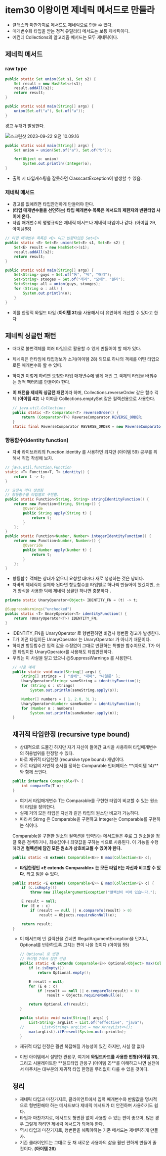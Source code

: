 # item30 이왕이면 제네릭 메서드로 만들라



- 클래스와 마찬가지로 메서드도 제네릭으로 만들 수 있다.
- 매개변수화 타입을 받는 정적 유틸리티 메서드는 보통 제네릭이다.
- 예컨데 Collections의 알고리즘 메서드는 모두 제네릭이다.



## 제네릭 메서드

### raw type

~~~java
public static Set union(Set s1, Set s2) {
    Set result = new HashSet<>(s1);
    result.addAll(s2);
    return result;
}

public static void main(String[] args) {
    union(Set.of("a"), Set.of("a"));
}
~~~

경고 두개가 발생한다.

![스크린샷 2023-09-22 오전 10.09.16](../../../img/item30-01.png)

~~~java
public static void main(String[] args) {
    Set union = union(Set.of("a"), Set.of("b"));

    for(Object o: union)
        System.out.println((Integer)o);
}
~~~

- 출력 시 타입캐스팅을 잘못하면 ClasscastException이 발생할 수 있음.



### 제네릭 메서드 

- 경고를 없애려면 타입안전하게 만들어야 한다.
- **(타입 매개변수들을 선언하는) 타입 매개변수 목록은 메서드의 제한자와 반환타입 사이에 온다.**
- 타입 매개변수의 명명규칙은 제네릭 메서드나 제네릭 타입이나 같다. (아이템 29, 아이템68)

~~~java
// 타입 매개변수 목록은 <E> 이고 반환타입은 Set<E>
public static <E> Set<E> union(Set<E> s1, Set<E> s2) {
    Set<E> result = new HashSet<>(s1);
    result.addAll(s2);
    return result;
}
~~~

~~~java
public static void main(String[] args) {
    Set<String> guys = Set.of("톰", "딕", "해리");
    Set<String> stooges = Set.of("래리", "모에", "컬리");
    Set<String> all = union(guys, stooges);
    for (String o : all) {
        System.out.println(o);
    }
}
~~~

- 이를 한정적 와일드 타입 (**아이템 31**)을 사용해서 더 유연하게 개선할 수 있다고 한다



##  제네릭 싱글턴 패턴

- 때때로 불변객체를 여러 타입으로 활용할 수 있게 만들어야 할 때가 있다.

- 제네릭은 런타임에 타입정보가 소거(아이템 28) 되므로 하나의 객체를 어떤 타입으로든 매개변수화 할 수 있따.

- 하지만 이렇게 하려면 요청한 타입 매개변수에 맞게 매번 그 객체의 타입을 바꿔주는 정적 팩터리를 만들어야 한다.

- **이 패턴을 제네릭 싱글턴 패턴**이라 하며, Collections.reverseOrder 같은 함수 객체 (**아이템 42**) 나 이따금 Collections.emptySet 같은 컬렉션용으로 사용한다.

  ~~~java
  // java.util.Collections
  public static <T> Comparator<T> reverseOrder() {
      return (Comparator<T>) ReverseComparator.REVERSE_ORDER;
  }
  static final ReverseComparator REVERSE_ORDER = new ReverseComparator();
  ~~~

  

### 항등함수(identity function)

- 자바 라이브러리의 Function.identity 를 사용하면 되지만 (아이템 59) 공부를 위해서 직접 작성해 보자.

~~~java
// java.util.function.Function
static <T> Function<T, T> identity() {
    return t -> t;
}
~~~

~~~java
// 요청시 마다 생성됨
// 항등함수를 타입별로 구현함.
public static Function<String, String> stringIdentityFunction() {
    return new Function<String, String>() {
        @Override
        public String apply(String t) {
            return t;
        }
    };
}
public static Function<Number, Number> integerIdentityFunction() {
    return new Function<Number, Number>() {
        @Override
        public Number apply(Number t) {
            return t;
        }
    };
}
~~~

- 항등함수 객체는 상태가 없으니 요청할 대마다 새로 생성하는 것은 낭비다.
- 자바의 제네릭이 실체화 된다면 항등함수를 타입별로 하나씩 만들어야 했겠지만, 소거 방식을 사용한 덕에 제네릭 싱글턴 하나면 충분하다 .

~~~java
private static UnaryOperator<Object> IDENTITY_FN = (t) -> t;

@SuppressWarnings("unchecked")
public static <T> UnaryOperator<T> identityFunction() {
    return (UnaryOperator<T>) IDENTITY_FN;
}
~~~

- IDENTITY_FN을 UnaryOperator<T> 로 형변환하면 비검사 형변환 경고가 발생한다.
- T가 어떤 타입이든 UnaryOperator<Object> 는 UnaryOperator<T> 가 아니기 때문이다.
- 하지만 항등함수란 입력 값을 수정없이 그대로 반환하는 특별한 함수이므로, T가 어떤 타입이든 UnaryOperator<T>를 사용해도 타입안전하다.
- 우리는 이 사실을 알고 있으니 @SuppressWarnings 를 사용한다.

~~~java
// 사용 예제
public static void main(String[] args) {
    String[] strings = { "삼베", "대마", "나일론" };
    UnaryOperator<String> sameString = identityFunction();
    for (String s : strings)
        System.out.println(sameString.apply(s));

    Number[] numbers = { 1, 2.0, 3L };
    UnaryOperator<Number> sameNumber = identityFunction();
    for (Number n : numbers)
        System.out.println(sameNumber.apply(n));
}
~~~





## 재귀적 타입한정 (recursive type bound) 

- 상대적으로 드물긴 하지만 자기 자신이 들어간 표식을 사용하여 타입매개변수의 허용범위를 한정할 수 있다.
- 바로 재귀적 타입한정 (recursive type bound) 개념이다.
- 주로 타입의 자연적 순서를 정하는 Comparable 인터페이스 **(아이템 14)**와 함께 쓰인다.

~~~java
public interface Comparable<T> {
	int compareTo(T o);
}
~~~

- 여기서 타입매개변수 T는 Comparable<T>를 구현한 타입이 비교할 수 있는 원소의 타입을 정의한다.
- 실제 거의 모든 타입은 자신과 같은 타입의 원소만 비교가 가능하다.
- 따라서 Stirng 은 Comparable<String>을 구현하고 Integer는 Comparable<Integer>를 구현하는 식이다.

Comparable을 구현한 원소의 컬렉션을 입력받는 메서드들은 주로 그 원소들을 정렬 혹은 검색하거나, 최솟값이나 최댓값을 구하는 식으로 사용된다.
이 기능을 수행하려면 **컬렉션에 담긴 모든 원소가 상호비교될 수 있어야 한다.**

~~~java
public static <E extends Comparable<E>> E max(Collection<E> c);
~~~

- **타입한정인 <E extends Comparable<E>>  는 모든 타입 E는 자신과 비교할 수 있다.** 라고 읽을 수 있다.



~~~ java
public static <E extends Comparable<E>> E max(Collection<E> c) {
    if (c.isEmpty())
        throw new IllegalArgumentException("컬렉션이 비어 있습니다.");

    E result = null;
    for (E e : c)
        if (result == null || e.compareTo(result) > 0)
            result = Objects.requireNonNull(e);

    return result;
}
~~~

- 이 메서드에 빈 컬렉션을 건네면 IllegalArgumentException을 던지니, Optional<E>를 반환하도록 고치는 편이 나을 것이다 (아이템 55)

  ~~~java
  // Optional 로 변경
  // 아이템 7에서 잠깐 언급
  public static <E extends Comparable<E>> Optional<Object> max(Collection<E> c) {
      if (c.isEmpty())
          return Optional.empty();
  
      E result = null;
      for (E e : c)
          if (result == null || e.compareTo(result) > 0)
              result = Objects.requireNonNull(e);
  
      return Optional.of(result);
  }
  
  public static void main(String[] args) {
      List<String> argList = List.of("effective", "java");
  //        List<String> argList = new ArrayList<>();
      max(argList).ifPresent(System.out::println);
  }
  ~~~

  

- 재귀적 타입 한정은 훨씬 복잡해질 가능성이 있긴 하지만, 사실 잘 없다
- 이번 아이템에서 설명한 관용구, 여기에 **와일드카드를 사용한 번형(아이템 31)**, 그리고 시뮬레이트한 **셀프타입 관용구 (아이템 2)**를 이해하고 나면 실전에서 마주치는 대부분의 재귀적 타입 한정을 무리없이 다룰 수 있을 것이다.



## 정리

- 제네릭 타입과 마찬가지로, 클라이언트에서 입력 매개변수와 반홚값을 명시적으로 형변환해야 하는 메서드보다 제네릭 메서드가 더 안전하며 사용하기도 쉽다.
- 타입과 마찬가지로, 메서드도 형변환 없이 사용할 수 있는 편이 좋으며, 많은 경우 그렇게 하려면 제네릭 메서드가 되어야 한다.
- 역시 타입과 마찬가지로, 형변환을 해줘야하는 기존 메서드는 제네릭하게 만들자.
- 기존 클라이언트는 그대로 둔 채 새로운 사용자의 삶을 훨씬 편하게 만들어 줄 것이다. **(아이템 26)**